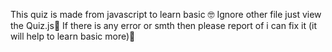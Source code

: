 
This quiz is made from javascript to learn basic 🤓 Ignore other file just view the Quiz.js🤫 If there is any error or smth then please report of i can fix it (it will help to learn basic more)🫠
